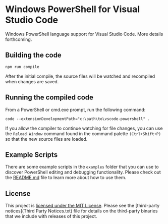 # Windows PowerShell for Visual Studio Code

Windows PowerShell language support for Visual Studio Code.
More details forthcoming.

## Building the code

`npm run compile`

After the initial compile, the source files will be watched and recompiled
when changes are saved.

## Running the compiled code

From a PowerShell or cmd.exe prompt, run the following command:

`code --extensionDevelopmentPath="c:\path\to\vscode-powershell" .`
		
If you allow the compiler to continue watching for file changes, you can use
the `Reload Window` command found in the command palette `(Ctrl+Shift+P)` 
so that the new source files are loaded.

## Example Scripts

There are some example scripts in the `examples` folder that you can
use to discover PowerShell editing and debugging functionality.  Please
check out the [README.md](examples/README.md) file to learn more about
how to use them.

## License

This project is [licensed under the MIT License](LICENSE).  Please see the
[third-party notices](Third Party Notices.txt) file for details on the third-party
binaries that we include with releases of this project.
